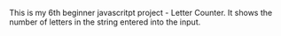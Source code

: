 This is my 6th beginner javascritpt project - Letter Counter.
It shows the number of letters in the string entered into the input.
